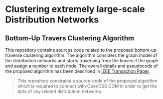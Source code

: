 # Clustering extremely large-scale Distribution Networks
## Bottom-Up Travers Clustering Algorithm 

This repository contains sources code related to the proposed bottom-up traverse clustering algorithm. The algorithm considers the graph model of the distribution networks and starts traversing from the leaves if the graph and assign a number to each node. The overall details and pseudocode of the proposed algorithm has been described in [IEEE Transaction Paper](https://ieeexplore.ieee.org/document/9612596).

> This repository constrains a source-code of the proposed algorithm which is required to connect with OpenDSS COM in order to get the data of any related distribution networks. 

